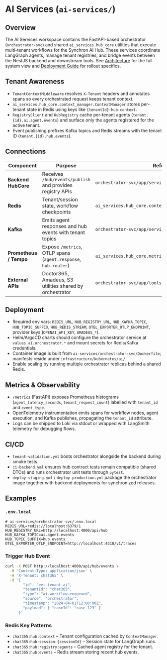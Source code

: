 # AI Services (`ai-services/`)

## Overview
The AI Services workspace contains the FastAPI-based orchestrator (`orchestrator-svc`) and shared `ai_services.hub_core` utilities that execute multi-tenant workflows for the Synchron AI Hub. These services coordinate LangGraph agents, manage tenant registries, and bridge events between the NestJS backend and downstream tools. See [Architecture](../docs/ARCHITECTURE.md) for the full system view and [Deployment Guide](../docs/DEPLOYMENT_GUIDE.md) for rollout specifics.

## Tenant Awareness
- `TenantContextMiddleware` resolves `X-Tenant` headers and annotates spans so every orchestrated request keeps tenant context.
- `ai_services.hub_core.context_manager.ContextManager` stores per-tenant state in Redis using keys like `{tenantId}:hub:context`.
- `RegistryClient` and `HubRegistry` cache per-tenant agents (`tenant.{id}.ai.agent.events`) and surface only the agents registered for the active tenant.
- Event publishing prefixes Kafka topics and Redis streams with the tenant ID (`tenant.{id}.hub.events`).

## Connections
| Component | Purpose | Reference |
|-----------|---------|-----------|
| **Backend HubCore** | Receives `/hub/events/publish` and provides registry APIs | `orchestrator-svc/app/services/event_bus.py` |
| **Redis** | Tenant/session state, workflow checkpoints | `ai_services.hub_core.context_manager.ContextManager` |
| **Kafka** | Emits agent responses and hub events with tenant topics | `orchestrator-svc/app/services/event_bus.py` |
| **Prometheus / Tempo** | Expose `/metrics`, OTLP spans (`agent.response`, `hub.router`) | `ai_services.hub_core.metrics_collector.MetricsCollector` |
| **External APIs** | Doctor365, Amadeus, S3 utilities shared by orchestrator | `orchestrator-svc/app/tools/*` |

## Deployment
- Required env vars: `REDIS_URL`, `HUB_REGISTRY_URL`, `HUB_KAFKA_TOPIC`, `HUB_TOPIC_SUFFIX`, `HUB_REDIS_STREAM`, `OTEL_EXPORTER_OTLP_ENDPOINT`, provider keys (`OPENAI_API_KEY`, `AMADEUS_*`).
- Helm/ArgoCD charts should configure the orchestrator service at `values.ai.orchestrator.*` and mount secrets for Redis/Kafka credentials.
- Container image is built from `ai-services/orchestrator-svc/Dockerfile`; manifests reside under `infrastructure/kubernetes/ai/`.
- Enable scaling by running multiple orchestrator replicas behind a shared Redis.

## Metrics & Observability
- `/metrics` (FastAPI) exposes Prometheus histograms (`agent_latency_seconds`, `tenant_request_count`) labelled with `tenant_id` and `event_type`.
- OpenTelemetry instrumentation emits spans for workflow nodes, agent execution, and Kafka publishes, propagating the `tenant_id` attribute.
- Logs can be shipped to Loki via stdout or wrapped with LangSmith telemetry for debugging flows.

## CI/CD
- `tenant-validation.yml` boots orchestrator alongside the backend during smoke tests.
- `ci-backend.yml` ensures hub contract tests remain compatible (shared DTOs) and runs orchestrator unit tests through `pytest`.
- `deploy-staging.yml` / `deploy-production.yml` package the orchestrator image together with backend deployments for synchronized releases.

## Examples
### `.env.local`
```env
# ai-services/orchestrator-svc/.env.local
REDIS_URL=redis://localhost:6379/1
HUB_REGISTRY_URL=http://localhost:4000/api/hub
HUB_KAFKA_TOPIC=ai.agent.events
HUB_TOPIC_SUFFIX=hub.events
OTEL_EXPORTER_OTLP_ENDPOINT=http://localhost:4318/v1/traces
```

### Trigger Hub Event
```bash
curl -X POST http://localhost:4000/api/hub/events \
  -H 'Content-Type: application/json' \
  -H 'X-Tenant: chat365' \
  -d '{
        "id": "evt-tenant-ai",
        "tenantId": "chat365",
        "type": "ai.workflow.enqueued",
        "source": "orchestrator",
        "timestamp": "2024-04-01T12:00:00Z",
        "payload": { "caseId": "case-123" }
      }'
```

### Redis Key Patterns
- `chat365:hub:context` – Tenant configuration cached by `ContextManager`.
- `chat365:hub:session:{sessionId}` – Session state for LangGraph runs.
- `chat365:hub:registry:agents` – Cached agent registry for the tenant.
- `chat365:hub:events` – Redis stream storing recent hub events.
